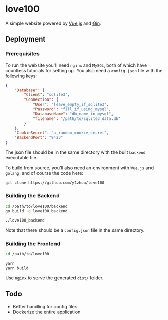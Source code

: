 # love100
A simple website powered by [Vue.js](https://vuejs.org/) and [Gin](https://github.com/gin-gonic/gin#model-binding-and-validation).

## Deployment
### Prerequisites
To run the website you'll need `nginx` and `MySQL`, both of which have countless tutorials for setting up. You also need a `config.json` file with the following keys:

```json
{
    "Database": {
        "Client": "sqlite3",
        "Connection": {
            "User": "leave_empty_if_sqlite3",
            "Password": "fill_if_using_mysql",
            "DatabaseName": "db_name_in_mysql",
            "filename": "/path/to/sqlite3_data.db"
        }
    },
    "CookieSecret": "a_random_cookie_secret",
    "BackendPort": "9423"
}
```

The json file should be in the same directory with the built `backend` executable file.

To build from source, you'll also need an environment with `Vue.js` and `golang`, and of course the code here:

```bash
git clone https://github.com/y1zhou/love100
```

### Building the Backend
```bash
cd /path/to/love100/backend
go build -o love100_backend

./love100_backend
```

Note that there should be a `config.json` file in the same directory.

### Building the Frontend

```bash
cd /path/to/love100

yarn
yarn build
```

Use `nginx` to serve the generated `dist/` folder.

## Todo
- Better handling for config files
- Dockerize the entire application
